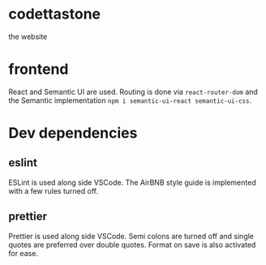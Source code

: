 # codettastone

the website

# frontend

React and Semantic UI are used. Routing is done via `react-router-dom` and the Semantic implementation `npm i semantic-ui-react semantic-ui-css`.

# Dev dependencies

## eslint

ESLint is used along side VSCode. The AirBNB style guide is implemented with a few rules turned off.

## prettier

Prettier is used along side VSCode. Semi colons are turned off and single quotes are preferred over double quotes.
Format on save is also activated for ease.
